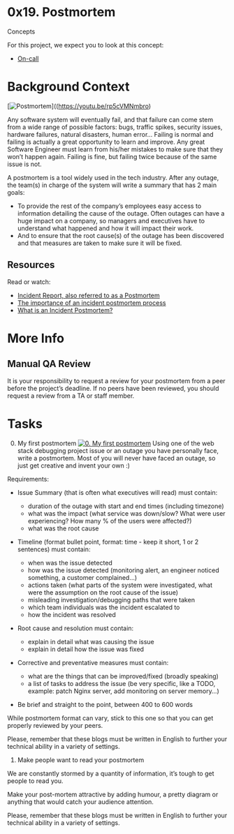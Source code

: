 # 0x19. Postmortem

Concepts

For this project, we expect you to look at this concept:

*   [On-call](https://intranet.alxswe.com/concepts/39)

# Background Context

[![Postmortem](https://s3.amazonaws.com/intranet-projects-files/holbertonschool-sysadmin_devops/294/tWUPWmR.png)]((https://youtu.be/rp5cVMNmbro)

Any software system will eventually fail, and that failure can come stem from a wide range of possible factors: bugs, traffic spikes, security issues, hardware failures, natural disasters, human error… Failing is normal and failing is actually a great opportunity to learn and improve. Any great Software Engineer must learn from his/her mistakes to make sure that they won’t happen again. Failing is fine, but failing twice because of the same issue is not.

A postmortem is a tool widely used in the tech industry. After any outage, the team(s) in charge of the system will write a summary that has 2 main goals:

*   To provide the rest of the company’s employees easy access to information detailing the cause of the outage. Often outages can have a huge impact on a company, so managers and executives have to understand what happened and how it will impact their work.
*   And to ensure that the root cause(s) of the outage has been discovered and that measures are taken to make sure it will be fixed.

## Resources
Read or watch:

*   [Incident Report, also referred to as a Postmortem](https://intranet.alxswe.com/rltoken/vkEjk-M6yBWW-wyB-7-I9Q)
*   [The importance of an incident postmortem process](https://intranet.alxswe.com/rltoken/QwvgCYt2zjKRT7qMRe7I8A)
*   [What is an Incident Postmortem?](https://intranet.alxswe.com/rltoken/kBjhT2PIr4X-U8FLI97--Q)

# More Info
## Manual QA Review

It is your responsibility to request a review for your postmortem from a peer before the project’s deadline. If no peers have been reviewed, you should request a review from a TA or staff member.

# Tasks

0. My first postmortem
[![0. My first postmortem](https://s3.amazonaws.com/intranet-projects-files/holbertonschool-sysadmin_devops/294/pQ9YzVY.gif)](https://twitter.com/devopsreact/status/834887829486399488)
Using one of the web stack debugging project issue or an outage you have personally face, write a postmortem. Most of you will never have faced an outage, so just get creative and invent your own :)

Requirements:

*   Issue Summary (that is often what executives will read) must contain:
	* duration of the outage with start and end times (including timezone)
	* what was the impact (what service was down/slow? What were user experiencing? How many % of the users were affected?)
	* what was the root cause
*   Timeline (format bullet point, format: time - keep it short, 1 or 2 sentences) must contain:

	* when was the issue detected
	* how was the issue detected (monitoring alert, an engineer noticed something, a customer complained…)
	* actions taken (what parts of the system were investigated, what were the assumption on the root cause of the issue)
	* misleading investigation/debugging paths that were taken
	* which team individuals was the incident escalated to
	* how the incident was resolved
*   Root cause and resolution must contain:

	* explain in detail what was causing the issue
	* explain in detail how the issue was fixed
*   Corrective and preventative measures must contain:

	* what are the things that can be improved/fixed (broadly speaking)
	* a list of tasks to address the issue (be very specific, like a TODO, example: patch Nginx server, add monitoring on server memory…)
*   Be brief and straight to the point, between 400 to 600 words

While postmortem format can vary, stick to this one so that you can get properly reviewed by your peers.

Please, remember that these blogs must be written in English to further your technical ability in a variety of settings.

1. Make people want to read your postmortem

We are constantly stormed by a quantity of information, it’s tough to get people to read you.

Make your post-mortem attractive by adding humour, a pretty diagram or anything that would catch your audience attention.

Please, remember that these blogs must be written in English to further your technical ability in a variety of settings.
